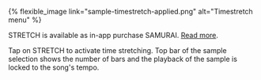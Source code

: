 ---
---

{% flexible_image link="sample-timestretch-applied.png" alt="Timestretch menu" %}

STRETCH is available as in-app purchase SAMURAI. [Read more](./10-in-app-purchases).

Tap on STRETCH to activate time stretching. Top bar of the sample selection shows the number of bars and the playback of the sample is locked to the song's tempo. 
